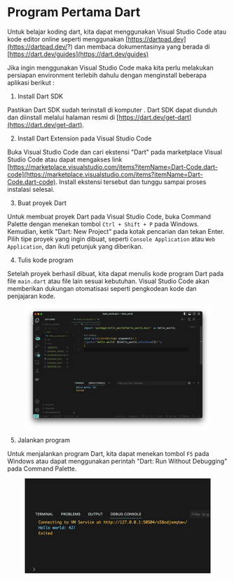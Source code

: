 # Program Pertama Dart

Untuk belajar koding dart, kita dapat menggunakan Visual Studio Code atau kode editor online seperti menggunakan [https://dartpad.dev](https://dartpad.dev/?) dan membaca dokumentasinya yang berada di [https://dart.dev/guides](https://dart.dev/guides)

Jika ingin menggunakan Visual Studio Code maka kita perlu melakukan persiapan environment terlebih dahulu dengan menginstall beberapa aplikasi berikut :&#x20;

1. Install Dart SDK

Pastikan Dart SDK sudah terinstall di komputer . Dart SDK dapat diunduh dan diinstall melalui halaman resmi di [https://dart.dev/get-dart](https://dart.dev/get-dart).

2. Install Dart Extension pada Visual Studio Code

Buka Visual Studio Code dan cari ekstensi "Dart" pada marketplace Visual Studio Code atau dapat mengakses link [https://marketplace.visualstudio.com/items?itemName=Dart-Code.dart-code](https://marketplace.visualstudio.com/items?itemName=Dart-Code.dart-code). Install ekstensi tersebut dan tunggu sampai proses instalasi selesai.

3. Buat proyek Dart

Untuk membuat proyek Dart pada Visual Studio Code, buka Command Palette dengan menekan tombol `Ctrl + Shift + P` pada Windows. Kemudian, ketik "Dart: New Project" pada kotak pencarian dan tekan Enter. Pilih tipe proyek yang ingin dibuat, seperti `Console Application` atau `Web Application`, dan ikuti petunjuk yang diberikan.

4. Tulis kode program

Setelah proyek berhasil dibuat, kita dapat menulis kode program Dart pada file `main.dart` atau file lain sesuai kebutuhan. Visual Studio Code akan memberikan dukungan otomatisasi seperti pengkodean kode dan penjajaran kode.

<figure><img src="../.gitbook/assets/Screenshot 2023-04-14 at 05.10.57.png" alt=""><figcaption></figcaption></figure>

5. Jalankan program

Untuk menjalankan program Dart, kita dapat menekan tombol `F5` pada Windows atau dapat menggunakan perintah "Dart: Run Without Debugging" pada Command Palette.

<figure><img src="../.gitbook/assets/Screenshot 2023-04-14 at 05.12.42.png" alt=""><figcaption></figcaption></figure>
